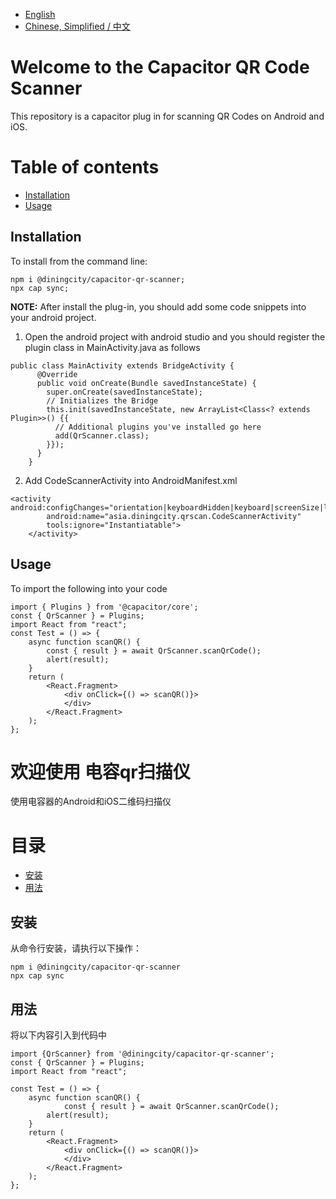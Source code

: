 - [English](#welcome-to-the-capacitor-qr-code-scanner)
- [Chinese, Simplified / 中文](#欢迎使用-电容qr扫描仪)

# Welcome to the Capacitor QR Code Scanner

This repository is a capacitor plug in for scanning QR Codes on Android and iOS.

# Table of contents

- [Installation](#Installation)
- [Usage](#Usage)

## Installation

To install from the command line:

````shell
npm i @diningcity/capacitor-qr-scanner;
npx cap sync;
````
**NOTE:** After install the plug-in, you should add some code snippets into your android project.

1. Open the android project with android studio and you should register the plugin class in MainActivity.java as follows

````
public class MainActivity extends BridgeActivity {
      @Override
      public void onCreate(Bundle savedInstanceState) {
        super.onCreate(savedInstanceState);
        // Initializes the Bridge
        this.init(savedInstanceState, new ArrayList<Class<? extends Plugin>>() {{
          // Additional plugins you've installed go here
          add(QrScanner.class);
        }});
      }
    }
````

2. Add CodeScannerActivity into AndroidManifest.xml

````
<activity        android:configChanges="orientation|keyboardHidden|keyboard|screenSize|locale|smallestScreenSize|screenLayout|uiMode"
        android:name="asia.diningcity.qrscan.CodeScannerActivity"
        tools:ignore="Instantiatable">
    </activity>
````

## Usage

To import the following into your code

````react
import { Plugins } from '@capacitor/core';
const { QrScanner } = Plugins;
import React from "react";
const Test = () => {
    async function scanQR() {
		const { result } = await QrScanner.scanQrCode();
		alert(result);
    }
    return (
        <React.Fragment>
            <div onClick={() => scanQR()}>
            </div>
        </React.Fragment>
    );
};

````

# 欢迎使用 电容qr扫描仪
使用电容器的Android和iOS二维码扫描仪
# 目录
- [安装](#安装)
- [用法](#用法)

## 安装
从命令行安装，请执行以下操作：
````shell
npm i @diningcity/capacitor-qr-scanner
npx cap sync
````

## 用法
将以下内容引入到代码中
````react
import {QrScanner} from '@diningcity/capacitor-qr-scanner';
const { QrScanner } = Plugins;
import React from "react";

const Test = () => {
    async function scanQR() {
        	const { result } = await QrScanner.scanQrCode();
		alert(result);
    }
    return (
        <React.Fragment>
            <div onClick={() => scanQR()}>
            </div>
        </React.Fragment>
    );
};

````
